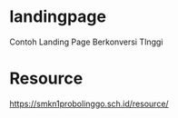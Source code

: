 # landingpage
Contoh Landing Page Berkonversi TInggi
# Resource
https://smkn1probolinggo.sch.id/resource/
